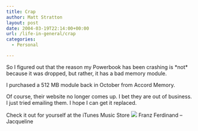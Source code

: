 ```yaml
---
title: Crap
author: Matt Stratton
layout: post
date: 2004-03-19T22:14:00+00:00
url: /life-in-general/crap
categories:
  - Personal

---
```

So I figured out that the reason my Powerbook has been crashing is \*not\* because it was dropped, but rather, it has a bad memory module.

I purchased a 512 MB module back in October from Accord Memory.

Of course, their website no longer comes up. I bet they are out of business. I just tried emailing them. I hope I can get it replaced.

Check it out for yourself at the iTunes Music Store [![][1]][2] Franz Ferdinand &#8211; Jacqueline

 [1]: http://ax.phobos.apple.com.edgesuite.net/images/iTunes.gif
 [2]: http://www.itunes.com